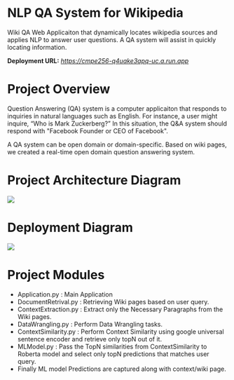 # NLP QA System for Wikipedia 

Wiki QA Web Applicaiton that dynamically locates wikipedia sources and applies NLP to answer user questions. A QA system will assist in quickly locating information.

**Deployment URL:** _https://cmpe256-q4uake3apq-uc.a.run.app_

# Project Overview
Question Answering (QA) system is a computer applicaiton that responds to inquiries in natural languages such as English.
For instance, a user might inquire, “Who is Mark Zuckerberg?” In this situation, the Q&A system should respond with "Facebook Founder or CEO of Facebook".

A QA system can be open domain or domain-specific. Based on wiki pages, we created a real-time open domain question answering system.

# Project Architecture Diagram
![](https://github.com/coryroyce/wiki_based_nlp_chat_bot/blob/main/reference/High_Level_Architecture.png)

# Deployment Diagram
![](https://github.com/coryroyce/wiki_based_nlp_chat_bot/blob/main/reference/Deploymnet_Diagram.png)
# Project Modules

- Application.py : Main Application
- DocumentRetrival.py : Retrieving Wiki pages based on user query.
- ContextExtraction.py : Extract only the Necessary Paragraphs from the Wiki pages.
- DataWrangling.py : Perform Data Wrangling tasks.
- ContextSimilarity.py : Perform Context Similarity using google universal sentence encoder and retrieve only topN out of it.
- MLModel.py : Pass the TopN similarities from ContextSimilarity to Roberta model and select only topN predictions that matches user query.
- Finally ML model Predictions are captured along with context/wiki page.

